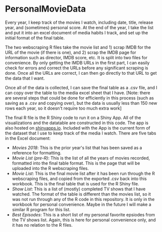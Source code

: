 # PersonalMovieData

<p>Every year, I keep track of the movies I watch, including date, title, release year, and (sometimes) personal score. At the end of the year, I take the list and put it into an excel document of media habits I track, and set up the initial format of the final table.
<p>The two webscraping R files take the movie list and 1) scrap IMDB for the URL of the movie (if there is one), and 2) scrap the IMDB page for information such as director, IMDB score, etc. It is split into two files for convenience. By only getting the IMDB URLs in the first part, I can easily check for errors and correct the URLs before any significant scraping is done. Once all the URLs are correct, I can then go directly to that URL to get the data that I want.
<p>Once all of the data is collected, I can save the final table as a .csv file, and I can copy over the table to the media excel sheet that I have. [Note: there are several steps that could be done for efficiently in this process (such as saving as a .csv and copying over), but the data is usually less than 150 new rows each year, so it doesn't require too much extra work]
<p>The final R file is the R Shiny code to run it on a Shiny App. All of the visualizations and the datatable are constructed in this code. The app is also hosted on <a href="">shinyapps.io</a>. Included with the App is the current form of the dataset that I use to keep track of the media I watch. There are five tabs in the Excel document:
<ul>
 <li><em>Movies 2018</em>: This is the prior year's list that has been saved as a reference for formatting.</li>
 <li><em>Movie List (pre-R)</em>: This is the list of all the years of movies recorded, formatted into the final table format. This is the       page that will be uploaded into the R webscraping files.</li>
 <li><em>Movie List</em>: This is the final movie list after it has been run through the R webscraping files, and copied from the exported .csv back into this workbook. This is the final table that is used for the R Shiny file.</li>
 <li><em>Show List</em>: This is a list of (mostly) completed TV shows that I have watched. The format of the table is different than the movies list, so it was not run through any of the R code in this repository. It is only in the workbook for personal convenience. Maybe in the future I will make a similar R program for this list.</li>
 <li><em>Best Episodes</em>: This is a short list of my personal favorite epsiodes from the TV shows list. Again, this is here for personal convenience only, and it has no relation to the R files.</li>
</ul>
